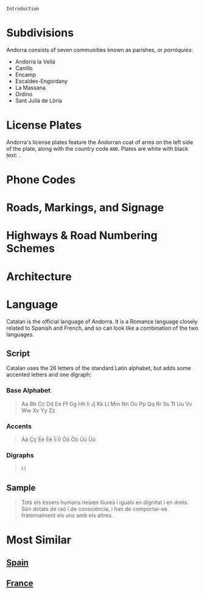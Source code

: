 `Introduction`

# Subdivisions

Andorra consists of seven communities known as parishes, or _parròquies_:

- Andorra la Vella
- Canillo
- Encamp
- Escaldes-Engordany
- La Massana
- Ordino
- Sant Julià de Lòria

<CountryMap code="AND" scale="80000" />

# License Plates

Andorra's license plates feature the Andorran coat of arms on the left side of the plate, along with the country code `AND`. Plates are white with black text: <LicensePlate style="and" code="AND" format="A 1234" codeColor="blue"/>.

# Phone Codes

# Roads, Markings, and Signage

# Highways & Road Numbering Schemes

# Architecture

# Language

Catalan is the official language of Andorra. It is a Romance language closely related to Spanish and French, and so can look like a combination of the two languages.

## Script

Catalan uses the 26 letters of the standard Latin alphabet, but adds some accented letters and one digraph:

### Base Alphabet

> Aa Bb Cc Dd Ee Ff Gg Hh Ii Jj Kk Ll Mm Nn Oo Pp Qq Rr Ss Tt Uu Vv Ww Xx Yy Zz

### Accents

> Àà Çç Éé Èè Íí Ïï Óó Òò Úú Üü

### Digraphs

> l·l

## Sample

> Tots els éssers humans neixen lliures i iguals en dignitat i en drets. Són dotats de raó i de consciència, i han de comportar-se fraternalment els uns amb els altres.

# Most Similar

## [Spain](/countries/ESP)

## [France](/countries/FRA)
